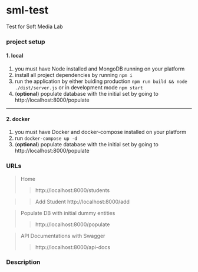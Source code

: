 # sml-test
Test for Soft Media Lab

### project setup

#### 1. local
  1. you must have Node installed and MongoDB running on your platform
  1. install all project dependencies by running ```npm i```
  1. run the application by either buiding production `npm run build && node ./dist/server.js` or in development mode `npm start`
  1. (**optional**) populate database with the initial set by going to http://localhost:8000/populate
___
#### 2. docker
  1. you must have Docker and docker-compose installed on your platform
  1. run `docker-compose up -d`
  1. (**optional**) populate database with the initial set by going to http://localhost:8000/populate


### URLs

> Home
>>  http://localhost:8000/students

>> Add Student
>>  http://localhost:8000/add

> Populate DB with initial dummy entities
>>  http://localhost:8000/populate

> API Documentations with Swagger
>>  http://localhost:8000/api-docs


### Description
